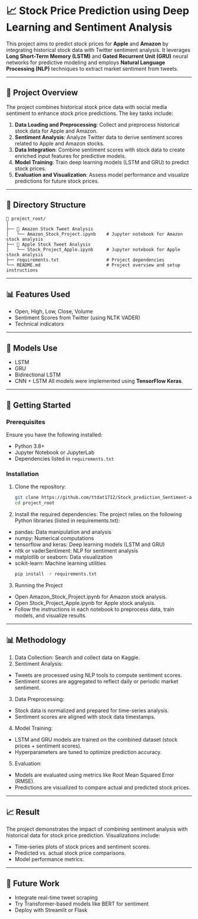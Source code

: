 # 📈 Stock Price Prediction using Deep Learning and Sentiment Analysis

This project aims to predict stock prices for **Apple** and **Amazon** by integrating historical stock data with Twitter sentiment analysis. It leverages **Long Short-Term Memory (LSTM)** and **Gated Recurrent Unit (GRU)** neural networks for predictive modeling and employs **Natural Language Processing (NLP)** techniques to extract market sentiment from tweets.

---

## 🧠 Project Overview

The project combines historical stock price data with social media sentiment to enhance stock price predictions. The key tasks include:

1. **Data Loading and Preprocessing**: Collect and preprocess historical stock data for Apple and Amazon.
2. **Sentiment Analysis**: Analyze Twitter data to derive sentiment scores related to Apple and Amazon stocks.
3. **Data Integration**: Combine sentiment scores with stock data to create enriched input features for predictive models.
4. **Model Training**: Train deep learning models (LSTM and GRU) to predict stock prices.
5. **Evaluation and Visualization**: Assess model performance and visualize predictions for future stock prices.

---

## 📂 Directory Structure
```
📁 project_root/
│
├── 📁 Amazon Stock Tweet Analysis
│   └── Amazon_Stock_Project.ipynb    # Jupyter notebook for Amazon stock analysis
├── 📁 Apple Stock Tweet Analysis
│   └── Stock_Project_Apple.ipynb     # Jupyter notebook for Apple stock analysis
├── requirements.txt                  # Project dependencies
└── README.md                         # Project overview and setup instructions
```
---

## 📊 Features Used
- Open, High, Low, Close, Volume
- Sentiment Scores from Twitter (using NLTK VADER)
- Technical indicators
  
---

## 🔧 Models Use
- LSTM
- GRU
- Bidirectional LSTM
- CNN + LSTM
All models were implemented using **TensorFlow Keras**.

---

## 🚀 Getting Started

### Prerequisites
Ensure you have the following installed:
- Python 3.8+
- Jupyter Notebook or JupyterLab
- Dependencies listed in `requirements.txt`

### Installation
1. Clone the repository:
   ```bash
   git clone https://github.com/ttdat1712/Stock_prediction_Sentiment-analysis.git
   cd project_root
   ```
2. Install the required dependencies:
The project relies on the following Python libraries (listed in requirements.txt):
- pandas: Data manipulation and analysis
- numpy: Numerical computations
- tensorflow and keras: Deep learning models (LSTM and GRU)
- nltk or vaderSentiment: NLP for sentiment analysis
- matplotlib or seaborn: Data visualization
- scikit-learn: Machine learning utilities
   ```bash
   pip install -r requirements.txt
   ```
3. Running the Project
- Open Amazon_Stock_Project.ipynb for Amazon stock analysis.
- Open Stock_Project_Apple.ipynb for Apple stock analysis.
- Follow the instructions in each notebook to preprocess data, train models, and visualize results.

---

## 📊 Methodology
1. Data Collection:
Search and collect data on Kaggle.
2. Sentiment Analysis:
- Tweets are processed using NLP tools to compute sentiment scores.
- Sentiment scores are aggregated to reflect daily or periodic market sentiment.
3. Data Preprocessing:
- Stock data is normalized and prepared for time-series analysis.
- Sentiment scores are aligned with stock data timestamps.
4. Model Training:
- LSTM and GRU models are trained on the combined dataset (stock prices + sentiment scores).
- Hyperparameters are tuned to optimize prediction accuracy.
5. Evaluation:
- Models are evaluated using metrics like Root Mean Squared Error (RMSE).
- Predictions are visualized to compare actual and predicted stock prices.

---

## 📈 Result
The project demonstrates the impact of combining sentiment analysis with historical data for stock price prediction.
Visualizations include:
- Time-series plots of stock prices and sentiment scores.
- Predicted vs. actual stock price comparisons.
- Model performance metrics.

---

## 🤖 Future Work
- Integrate real-time tweet scraping
- Try Transformer-based models like BERT for sentiment
- Deploy with Streamlit or Flask
